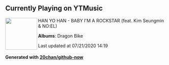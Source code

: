 ## Currently Playing on YTMusic

[<img align="left" width="100" src="https://lh3.googleusercontent.com/aaBHQUg2GbFLmTJk4UltkcuNP6ypwiQWEJr7XXg5W3RQXxxMmENKMDAnyRY7LehRgZysg4KlpjbwxqGL">](https://music.youtube.com/channel/UCUSEX4zhRyAOYF1yYzf2klw)

HAN YO HAN - BABY I'M A ROCKSTAR (feat. Kim Seungmin & NO:EL)

**Albums**: Dragon Bike

Last updated at 07/21/2020 14:19

#### Generated with [20chan/github-now](https://github.com/20chan/github-now)


<!--
**20chan/20chan** is a ✨ _special_ ✨ repository because its `README.md` (this file) appears on your GitHub profile.

Here are some ideas to get you started:

- 🔭 I’m currently working on ...
- 🌱 I’m currently learning ...
- 👯 I’m looking to collaborate on ...
- 🤔 I’m looking for help with ...
- 💬 Ask me about ...
- 📫 How to reach me: ...
- 😄 Pronouns: ...
- ⚡ Fun fact: ...
-->
